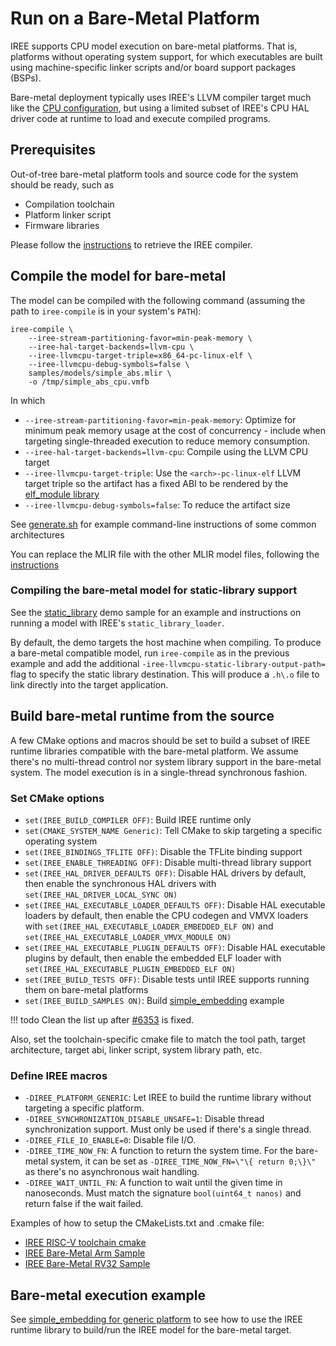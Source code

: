 # Run on a Bare-Metal Platform

IREE supports CPU model execution on bare-metal platforms. That is, platforms
without operating system support, for which executables are built using
machine-specific linker scripts and/or board support packages (BSPs).

Bare-metal deployment typically uses IREE's LLVM compiler target much like the
[CPU configuration](./cpu.md), but using a limited subset of IREE's CPU HAL
driver code at runtime to load and execute compiled programs.

## Prerequisites

Out-of-tree bare-metal platform tools and source code for the system should be
ready, such as

* Compilation toolchain
* Platform linker script
* Firmware libraries

Please follow the
[instructions](./cpu.md#get-compiler-for-cpu-native-instructions)
to retrieve the IREE compiler.

## Compile the model for bare-metal

The model can be compiled with the following command (assuming the path to
`iree-compile` is in your system's `PATH`):

``` shell
iree-compile \
    --iree-stream-partitioning-favor=min-peak-memory \
    --iree-hal-target-backends=llvm-cpu \
    --iree-llvmcpu-target-triple=x86_64-pc-linux-elf \
    --iree-llvmcpu-debug-symbols=false \
    samples/models/simple_abs.mlir \
    -o /tmp/simple_abs_cpu.vmfb

```

In which

* `--iree-stream-partitioning-favor=min-peak-memory`: Optimize for minimum peak
    memory usage at the cost of concurrency - include when targeting
    single-threaded execution to reduce memory consumption.
* `--iree-hal-target-backends=llvm-cpu`: Compile using the LLVM CPU target
* `--iree-llvmcpu-target-triple`: Use the `<arch>-pc-linux-elf` LLVM target triple
    so the artifact has a fixed ABI to be rendered by the
    [elf_module library](https://github.com/openxla/iree/tree/main/iree/hal/local/elf)
* `--iree-llvmcpu-debug-symbols=false`: To reduce the artifact size

See [generate.sh](https://github.com/openxla/iree/blob/main/iree/hal/local/elf/testdata/generate.sh)
for example command-line instructions of some common architectures

You can replace the MLIR file with the other MLIR model files, following the
[instructions](./cpu.md#compile-the-model)

### Compiling the bare-metal model for static-library support

See the [static_library](https://github.com/openxla/iree/tree/main/samples/static_library)
demo sample for an example and instructions on running a model with IREE's
`static_library_loader`.

By default, the demo targets the host machine when compiling. To produce a
bare-metal compatible model, run `iree-compile` as in the previous example
and add the additional `-iree-llvmcpu-static-library-output-path=` flag to specify
the static library destination. This will produce a `.h\.o` file to link
directly into the target application.

## Build bare-metal runtime from the source

A few CMake options and macros should be set to build a subset of IREE runtime
libraries compatible with the bare-metal platform. We assume there's no
multi-thread control nor system library support in the bare-metal system. The
model execution is in a single-thread synchronous fashion.

### Set CMake options

* `set(IREE_BUILD_COMPILER OFF)`: Build IREE runtime only
* `set(CMAKE_SYSTEM_NAME Generic)`: Tell CMake to skip targeting a specific
  operating system
* `set(IREE_BINDINGS_TFLITE OFF)`: Disable the TFLite binding support
* `set(IREE_ENABLE_THREADING OFF)`: Disable multi-thread library support
* `set(IREE_HAL_DRIVER_DEFAULTS OFF)`: Disable HAL drivers by default, then
  enable the synchronous HAL drivers with `set(IREE_HAL_DRIVER_LOCAL_SYNC ON)`
* `set(IREE_HAL_EXECUTABLE_LOADER_DEFAULTS OFF)`: Disable HAL executable
  loaders by default, then enable the CPU codegen and VMVX loaders with
  `set(IREE_HAL_EXECUTABLE_LOADER_EMBEDDED_ELF ON)` and
  `set(IREE_HAL_EXECUTABLE_LOADER_VMVX_MODULE ON)`
* `set(IREE_HAL_EXECUTABLE_PLUGIN_DEFAULTS OFF)`: Disable HAL executable plugins
  by default, then enable the embedded ELF loader with
  `set(IREE_HAL_EXECUTABLE_PLUGIN_EMBEDDED_ELF ON)`
* `set(IREE_BUILD_TESTS OFF)`: Disable tests until IREE supports running them
  on bare-metal platforms
* `set(IREE_BUILD_SAMPLES ON)`: Build
  [simple_embedding](https://github.com/openxla/iree/tree/main/samples/simple_embedding)
  example

!!! todo
    Clean the list up after [#6353](https://github.com/openxla/iree/issues/6353)
    is fixed.

Also, set the toolchain-specific cmake file to match the tool path, target
architecture, target abi, linker script, system library path, etc.

### Define IREE macros

* `-DIREE_PLATFORM_GENERIC`: Let IREE to build the runtime library without
  targeting a specific platform.
* `-DIREE_SYNCHRONIZATION_DISABLE_UNSAFE=1`: Disable thread synchronization
  support. Must only be used if there's a single thread.
* `-DIREE_FILE_IO_ENABLE=0`: Disable file I/O.
* `-DIREE_TIME_NOW_FN`: A function to return the system time. For the bare-metal
  system, it can be set as `-DIREE_TIME_NOW_FN=\"\{ return 0;\}\"` as there's no
  asynchronous wait handling.
* `-DIREE_WAIT_UNTIL_FN`: A function to wait until the given time in
  nanoseconds. Must match the signature `bool(uint64_t nanos)` and return
  false if the wait failed.

Examples of how to setup the CMakeLists.txt and .cmake file:

* [IREE RISC-V toolchain cmake](https://github.com/openxla/iree/blob/main/build_tools/cmake/riscv.toolchain.cmake)
* [IREE Bare-Metal Arm Sample](https://github.com/iml130/iree-bare-metal-arm)
* [IREE Bare-Metal RV32 Sample](https://github.com/AmbiML/iree-rv32-springbok)

## Bare-metal execution example

See
[simple_embedding for generic platform](https://github.com/openxla/iree/blob/main/samples/simple_embedding/README.md#generic-platform-support)
to see how to use the IREE runtime library to build/run the IREE model for the
bare-metal target.
